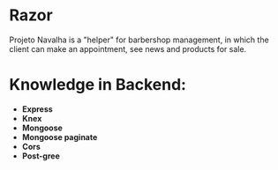# Razor
Projeto Navalha is a "helper" for barbershop management, 
in which the client can make an appointment, see news and products for sale.

# Knowledge in Backend:
- **Express**
- **Knex**
- **Mongoose**
- **Mongoose paginate**
- **Cors**
- **Post-gree**


